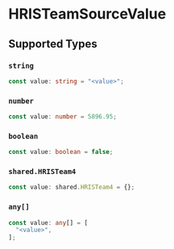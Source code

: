 # HRISTeamSourceValue


## Supported Types

### `string`

```typescript
const value: string = "<value>";
```

### `number`

```typescript
const value: number = 5896.95;
```

### `boolean`

```typescript
const value: boolean = false;
```

### `shared.HRISTeam4`

```typescript
const value: shared.HRISTeam4 = {};
```

### `any[]`

```typescript
const value: any[] = [
  "<value>",
];
```


